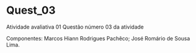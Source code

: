 # Quest_03
Atividade avaliativa 01
Questão número 03 da atividade
 
 Componentes: Marcos Hiann Rodrigues Pachêco;
              José Romário de Sousa Lima.
